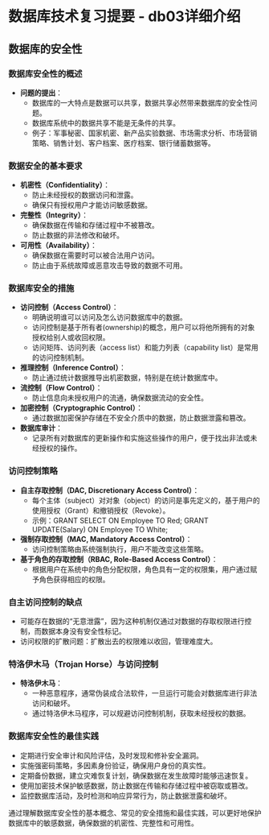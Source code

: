 # 数据库技术复习提要 - db03详细介绍

## 数据库的安全性

### 数据库安全性的概述
- **问题的提出**：
  - 数据库的一大特点是数据可以共享，数据共享必然带来数据库的安全性问题。
  - 数据库系统中的数据共享不能是无条件的共享。
  - 例子：军事秘密、国家机密、新产品实验数据、市场需求分析、市场营销策略、销售计划、客户档案、医疗档案、银行储蓄数据等。

### 数据安全的基本要求
- **机密性（Confidentiality）**：
  - 防止未经授权的数据访问和泄露。
  - 确保只有授权用户才能访问敏感数据。
- **完整性（Integrity）**：
  - 确保数据在传输和存储过程中不被篡改。
  - 防止数据的非法修改和破坏。
- **可用性（Availability）**：
  - 确保数据在需要时可以被合法用户访问。
  - 防止由于系统故障或恶意攻击导致的数据不可用。

### 数据库安全的措施
- **访问控制（Access Control）**：
  - 明确说明谁可以访问及怎么访问数据库中的数据。
  - 访问控制是基于所有者(ownership)的概念，用户可以将他所拥有的对象授权给别人或收回权限。
  - 访问矩阵、访问列表（access list）和能力列表（capability list）是常用的访问控制机制。
- **推理控制（Inference Control）**：
  - 防止通过统计数据推导出机密数据，特别是在统计数据库中。
- **流控制（Flow Control）**：
  - 防止信息向未授权用户的流通，确保数据流动的安全性。
- **加密控制（Cryptographic Control）**：
  - 通过数据加密保护存储在不安全介质中的数据，防止数据泄露和篡改。
- **数据库审计**：
  - 记录所有对数据库的更新操作和实施这些操作的用户，便于找出非法或未经授权的操作。

### 访问控制策略
- **自主存取控制（DAC, Discretionary Access Control）**：
  - 每个主体（subject）对对象（object）的访问是事先定义的，基于用户的使用授权（Grant）和撤销授权（Revoke）。
  - 示例：GRANT SELECT ON Employee TO Red; GRANT UPDATE(Salary) ON Employee TO White;
- **强制存取控制（MAC, Mandatory Access Control）**：
  - 访问控制策略由系统强制执行，用户不能改变这些策略。
- **基于角色的存取控制（RBAC, Role-Based Access Control）**：
  - 根据用户在系统中的角色分配权限，角色具有一定的权限集，用户通过赋予角色获得相应的权限。

### 自主访问控制的缺点
- 可能存在数据的“无意泄露”，因为这种机制仅通过对数据的存取权限进行控制，而数据本身没有安全性标记。
- 访问权限的扩散问题：扩散出去的权限难以收回，管理难度大。

### 特洛伊木马（Trojan Horse）与访问控制
- **特洛伊木马**：
  - 一种恶意程序，通常伪装成合法软件，一旦运行可能会对数据库进行非法访问和破坏。
  - 通过特洛伊木马程序，可以规避访问控制机制，获取未经授权的数据。

### 数据库安全性的最佳实践
- 定期进行安全审计和风险评估，及时发现和修补安全漏洞。
- 实施强密码策略，多因素身份验证，确保用户身份的真实性。
- 定期备份数据，建立灾难恢复计划，确保数据在发生故障时能够迅速恢复。
- 使用加密技术保护敏感数据，防止数据在传输和存储过程中被窃取或篡改。
- 监控数据库活动，及时检测和响应异常行为，防止数据泄露和破坏。

通过理解数据库安全性的基本概念、常见的安全措施和最佳实践，可以更好地保护数据库中的敏感数据，确保数据的机密性、完整性和可用性。

